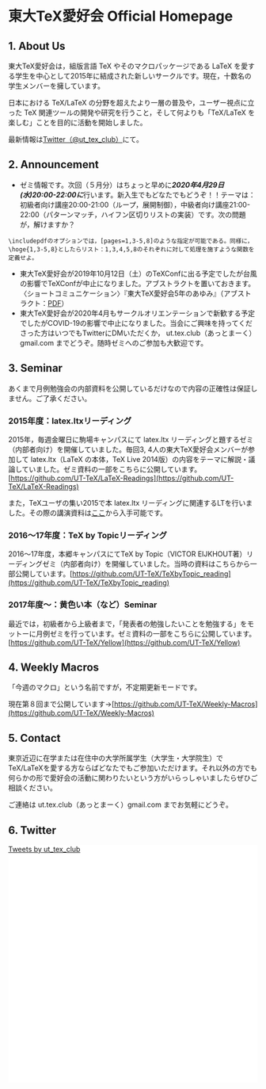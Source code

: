 # 東大TeX愛好会 Official Homepage

## 1. About Us

東大TeX愛好会は，組版言語 TeX やそのマクロパッケージである LaTeX を愛する学生を中心として2015年に結成された新しいサークルです。現在，十数名の学生メンバーを擁しています。

日本における TeX/LaTeX の分野を超えたより一層の普及や，ユーザー視点に立った TeX 関連ツールの開発や研究を行うこと，そして何よりも「TeX/LaTeX を楽しむ」ことを目的に活動を開始しました。

最新情報は[Twitter（@ut_tex_club）](#6-twitter)にて。

## 2. Announcement

- ゼミ情報です。次回（５月分）はちょっと早めに***2020年4月29日(水)20:00-22:00に***行います。新入生でもどなたでもどうぞ！！テーマは：初級者向け講座20:00-21:00（ループ，展開制御），中級者向け講座21:00-22:00（パターンマッチ，ハイフン区切りリストの実装）です。次の問題が，解けますか？

```
\includepdfのオプションでは，[pages=1,3-5,8]のような指定が可能である。同様に，\hoge{1,3-5,8}としたらリスト：1,3,4,5,8のそれぞれに対して処理を施すような関数を定義せよ。
```

- 東大TeX愛好会が2019年10月12日（土）のTeXConfに出る予定でしたが台風の影響でTeXConfが中止になりました。アブストラクトを置いておきます。〈ショートコミュニケーション〉『東大TeX愛好会5年のあゆみ』（アブストラクト：[PDF](https://t.umblr.com/redirect?z=https%3A%2F%2Fdrive.google.com%2Fopen%3Fid%3D1kQcf81q5r0gTuW5fMKeNsRLPcxvmKZ3m&t=N2E5YWZkY2ZhNDE1ZWVjNDZjMzk5M2M2NmIyZjQ4YTdmNWYwMzJlZiwzbmhuRFkzdQ%3D%3D&b=t%3AFBC3ivdzr-QGwJdYylkkMA&p=https%3A%2F%2Ftexconf2019.tumblr.com%2Fpost%2F186806708591%2Fsecond-announcement&m=1)）
- 東大TeX愛好会が2020年4月もサークルオリエンテーションで新歓する予定でしたがCOVID-19の影響で中止になりました。当会にご興味を持ってくださった方はいつでもTwitterにDMいただくか， ut.tex.club（あっとまーく）gmail.com までどうぞ。随時ゼミへのご参加も大歓迎です。

## 3. Seminar

あくまで月例勉強会の内部資料を公開しているだけなので内容の正確性は保証しません。ご了承ください。

### 2015年度：latex.ltxリーディング

2015年，毎週金曜日に駒場キャンパスにて latex.ltx リーディングと題するゼミ（内部者向け）を開催していました。毎回3, 4人の東大TeX愛好会メンバーが参加して latex.ltx（LaTeX の本体，TeX Live 2014版）の内容をテーマに解説・議論していました。ゼミ資料の一部をこちらに公開しています。[https://github.com/UT-TeX/LaTeX-Readings](https://github.com/UT-TeX/LaTeX-Readings)

また，TeXユーザの集い2015で本 latex.ltx リーディングに関連するLTを行いました。その際の講演資料は[ここ](http://ut-tex.org/pdf/texconf2015.pdf)から入手可能です。

### 2016〜17年度：TeX by Topicリーディング

2016〜17年度，本郷キャンパスにてTeX by Topic（VICTOR EIJKHOUT著）リーディングゼミ（内部者向け）を開催していました。当時の資料はこちらから一部公開しています。[https://github.com/UT-TeX/TeXbyTopic_reading](https://github.com/UT-TeX/TeXbyTopic_reading)

### 2017年度〜：黄色い本（など）Seminar

最近では，初級者から上級者まで，「発表者の勉強したいことを勉強する」をモットーに月例ゼミを行っています。ゼミ資料の一部をこちらに公開しています。[https://github.com/UT-TeX/Yellow](https://github.com/UT-TeX/Yellow)

## 4. Weekly Macros

「今週のマクロ」という名前ですが，不定期更新モードです。

現在第８回まで公開しています→[https://github.com/UT-TeX/Weekly-Macros](https://github.com/UT-TeX/Weekly-Macros)

## 5. Contact

東京近辺に在学または在住中の大学所属学生（大学生・大学院生）でTeX/LaTeXを愛する方ならばどなたでもご参加いただけます。それ以外の方でも何らかの形で愛好会の活動に関わりたいという方がいらっしゃいましたらぜひご相談ください。

ご連絡は ut.tex.club（あっとまーく）gmail.com までお気軽にどうぞ。

## 6. Twitter

<div style="height: 480px; width:100%; overflow: scroll; background-color: white;"><a class="twitter-timeline" href="https://twitter.com/ut_tex_club?ref_src=twsrc%5Etfw">Tweets by ut_tex_club</a> <script async src="https://platform.twitter.com/widgets.js" charset="utf-8"></script></div>
